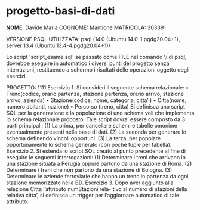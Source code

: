 # progetto-basi-di-dati

<b>NOME</b>: Davide Maria
COGNOME: Mantione
MATRICOLA: 303391

VERSIONE PSQL UTILIZZATA: psql (14.0 (Ubuntu 14.0-1.pgdg20.04+1), server 13.4 (Ubuntu 13.4-4.pgdg20.04+1))

Lo script 'script_esame.sql' se passato come FILE nel comando \i di psql,
dovrebbe eseguire in automatico i diversi punti del progetto senza interruzioni,
restituendo a schermo i risultati delle operazioni oggetto degli esercizi. 


PROGETTO: 1111
    Esercizio 1. Si consideri il seguente schema relazionale:
            • Treno(codice, orario partenza, stazione partenza, orario arrivo, stazione arrivo,
            azienda)
            • Stazione(codice, nome, categoria, citta’ )
            • Citta(nome, numero abitanti, nazione)
            • Percorso (treno, citta)
    Si definisca uno script SQL per la generazione e la popolazione di uno schema voli
    che implementa lo schema relazionale proposto. Tale script dovra’ essere composto
    da 3 parti principali:
            (1) La prima, per cancellare schemi e tabelle omonime eventualmente presenti
            nella base di dati.
            (2) La seconda per generare lo schema definendo vincoli opportuni.
            (3) La terza, per popolare opportunamente lo schema generato (con poche tuple
            per tabella).
    Esercizio 2. Si estenda lo script SQL creato al punto precedente al fine di eseguire
    le seguenti interrogazioni:
            (1) Determinare i treni che arrivano in una stazione situata a Perugia oppure
            partono da una stazione di Roma.
            (2) Determinare i treni che non partono da una stazione di Bologna.
            (3) Determinare le aziende ferroviarie che hanno un treno in partenza da ogni
            stazione memorizzato nella BD.
    Esercizio 3. Dopo aver aggiunto alla relazione Citta l’attributo numStazioni rela-
    tivo al numero di stazioni della relativa citta’, si definisca un trigger per l’aggiornare
    automatico di tale attributo.
